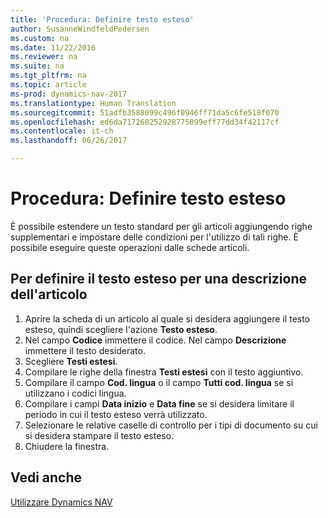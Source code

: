 ```yaml
---
title: 'Procedura: Definire testo esteso'
author: SusanneWindfeldPedersen
ms.custom: na
ms.date: 11/22/2016
ms.reviewer: na
ms.suite: na
ms.tgt_pltfrm: na
ms.topic: article
ms-prod: dynamics-nav-2017
ms.translationtype: Human Translation
ms.sourcegitcommit: 51adfb3588099c496f0946ff71da5c6fe518f070
ms.openlocfilehash: ed6da717268252928775099eff77dd34f42117cf
ms.contentlocale: it-ch
ms.lasthandoff: 06/26/2017

---
```

    
# <a name="how-to-define-extended-text"></a>Procedura: Definire testo esteso

È possibile estendere un testo standard per gli articoli aggiungendo righe supplementari e impostare delle condizioni per l'utilizzo di tali righe. È possibile eseguire queste operazioni dalle schede articoli.

## <a name="to-define-extended-text-for-an-item-description"></a>Per definire il testo esteso per una descrizione dell'articolo
1. Aprire la scheda di un articolo al quale si desidera aggiungere il testo esteso, quindi scegliere l'azione **Testo esteso**.
2. Nel campo **Codice** immettere il codice. Nel campo **Descrizione** immettere il testo desiderato.
3. Scegliere **Testi estesi**.
4. Compilare le righe della finestra **Testi estesi** con il testo aggiuntivo.
5. Compilare il campo **Cod. lingua** o il campo **Tutti cod. lingua** se si utilizzano i codici lingua. 
6. Compilare i campi **Data inizio** e **Data fine** se si desidera limitare il periodo in cui il testo esteso verrà utilizzato.
7. Selezionare le relative caselle di controllo per i tipi di documento su cui si desidera stampare il testo esteso.
8. Chiudere la finestra.

## <a name="see-also"></a>Vedi anche
[Utilizzare Dynamics NAV](ui-work-product.md)


